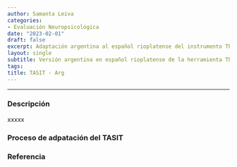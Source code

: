 ```yaml
---
author: Samanta Leiva
categories:
- Evaluación Neuropsicológica
date: "2023-02-01"
draft: false
excerpt: Adaptación argentina al español rioplatense del instrumento The Awareness of Social Inference Test (TASIT).
layout: single
subtitle: Versión argentina en español rioplatense de la herramienta The Awareness of Social Inference Test.
tags:
title: TASIT - Arg
---
```

---
### Descripción
xxxxx

### Proceso de adpatación del TASIT

### Referencia

